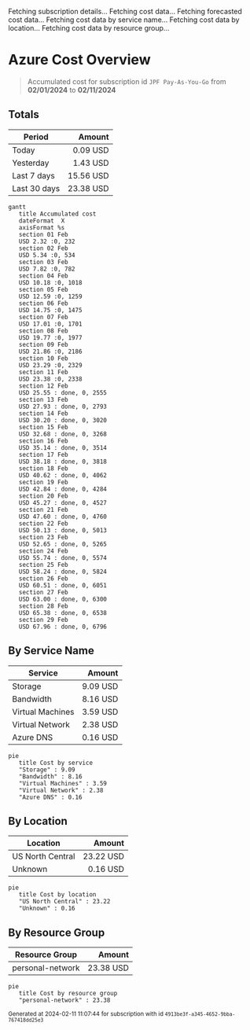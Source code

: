 Fetching subscription details...
Fetching cost data...
Fetching forecasted cost data...
Fetching cost data by service name...
Fetching cost data by location...
Fetching cost data by resource group...
# Azure Cost Overview

> Accumulated cost for subscription id `JPF Pay-As-You-Go` from **02/01/2024** to **02/11/2024**

## Totals

|Period|Amount|
|---|---:|
|Today|0.09 USD|
|Yesterday|1.43 USD|
|Last 7 days|15.56 USD|
|Last 30 days|23.38 USD|

```mermaid
gantt
   title Accumulated cost
   dateFormat  X
   axisFormat %s
   section 01 Feb
   USD 2.32 :0, 232
   section 02 Feb
   USD 5.34 :0, 534
   section 03 Feb
   USD 7.82 :0, 782
   section 04 Feb
   USD 10.18 :0, 1018
   section 05 Feb
   USD 12.59 :0, 1259
   section 06 Feb
   USD 14.75 :0, 1475
   section 07 Feb
   USD 17.01 :0, 1701
   section 08 Feb
   USD 19.77 :0, 1977
   section 09 Feb
   USD 21.86 :0, 2186
   section 10 Feb
   USD 23.29 :0, 2329
   section 11 Feb
   USD 23.38 :0, 2338
   section 12 Feb
   USD 25.55 : done, 0, 2555
   section 13 Feb
   USD 27.93 : done, 0, 2793
   section 14 Feb
   USD 30.20 : done, 0, 3020
   section 15 Feb
   USD 32.68 : done, 0, 3268
   section 16 Feb
   USD 35.14 : done, 0, 3514
   section 17 Feb
   USD 38.18 : done, 0, 3818
   section 18 Feb
   USD 40.62 : done, 0, 4062
   section 19 Feb
   USD 42.84 : done, 0, 4284
   section 20 Feb
   USD 45.27 : done, 0, 4527
   section 21 Feb
   USD 47.60 : done, 0, 4760
   section 22 Feb
   USD 50.13 : done, 0, 5013
   section 23 Feb
   USD 52.65 : done, 0, 5265
   section 24 Feb
   USD 55.74 : done, 0, 5574
   section 25 Feb
   USD 58.24 : done, 0, 5824
   section 26 Feb
   USD 60.51 : done, 0, 6051
   section 27 Feb
   USD 63.00 : done, 0, 6300
   section 28 Feb
   USD 65.38 : done, 0, 6538
   section 29 Feb
   USD 67.96 : done, 0, 6796
```

## By Service Name

|Service|Amount|
|---|---:|
|Storage|9.09 USD|
|Bandwidth|8.16 USD|
|Virtual Machines|3.59 USD|
|Virtual Network|2.38 USD|
|Azure DNS|0.16 USD|

```mermaid
pie
   title Cost by service
   "Storage" : 9.09
   "Bandwidth" : 8.16
   "Virtual Machines" : 3.59
   "Virtual Network" : 2.38
   "Azure DNS" : 0.16
```

## By Location

|Location|Amount|
|---|---:|
|US North Central|23.22 USD|
|Unknown|0.16 USD|

```mermaid
pie
   title Cost by location
   "US North Central" : 23.22
   "Unknown" : 0.16
```

## By Resource Group

|Resource Group|Amount|
|---|---:|
|personal-network|23.38 USD|

```mermaid
pie
   title Cost by resource group
   "personal-network" : 23.38
```

<sup>Generated at 2024-02-11 11:07:44 for subscription with id `4913be3f-a345-4652-9bba-767418dd25e3`</sup>
